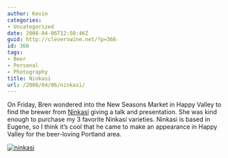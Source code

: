 ```yaml
---
author: Kevin
categories:
- Uncategorized
date: 2008-04-06T12:50:46Z
guid: http://cleverswine.net/?p=366
id: 366
tags:
- Beer
- Personal
- Photography
title: Ninkasi
url: /2008/04/06/ninkasi/
---
```


On Friday, Bren wondered into the New Seasons Market in Happy Valley to find the brewer from [Ninkasi](http://www.ninkasibrewing.com/) giving a talk and presentation. She was kind enough to purchase my 3 favorite Ninkasi varieties. Ninkasi is based in Eugene, so I think it&#8217;s cool that he came to make an appearance in Happy Valley for the beer-loving Portland area.

[<img src="https://i0.wp.com/farm3.static.flickr.com/2311/2393848234_720448921a_m_d.jpg?w=840" alt="ninkasi" data-recalc-dims="1" />](http://www.flickr.com/photos/cleverswine/2393848234/)